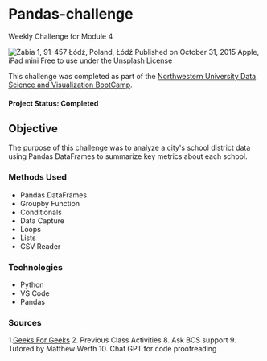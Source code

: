 # Pandas-challenge
Weekly Challenge for Module 4

![Żabia 1, 91-457 Łódź, Poland, Łódź
Published on October 31, 2015
Apple, iPad mini
Free to use under the Unsplash License](image.png)

This challenge was completed as part of the [Northwestern University Data Science and Visualization BootCamp](https://bootcamp.northwestern.edu/data/).

#### Project Status: Completed

## Objective
The purpose of this challenge was to analyze a city's school district data using Pandas DataFrames to summarize key metrics about each school.

### Methods Used
* Pandas DataFrames
* Groupby Function
* Conditionals
* Data Capture
* Loops
* Lists
* CSV Reader

### Technologies 
* Python
* VS Code
* Pandas

### Sources
1.[Geeks For Geeks](https://www.geeksforgeeks.org/selecting-rows-in-pandas-dataframe-based-on-conditions/) 2. Previous Class Activities 8. Ask BCS support 9. Tutored by Matthew Werth 10. Chat GPT for code proofreading
